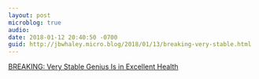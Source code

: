 ```yaml
---
layout: post
microblog: true
audio: 
date: 2018-01-12 20:40:50 -0700
guid: http://jbwhaley.micro.blog/2018/01/13/breaking-very-stable.html
---
```

 [BREAKING: Very Stable Genius Is in Excellent Health](https://apple.news/AncvVMiJbT4KtHa3bBBQXkw)
